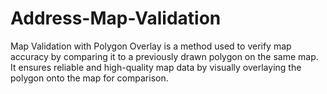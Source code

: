 # Address-Map-Validation
 Map Validation with Polygon Overlay is a method used to verify map accuracy by comparing it to a previously drawn polygon on the same map. It ensures reliable and high-quality map data by visually overlaying the polygon onto the map for comparison.
